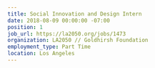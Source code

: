 ```yaml
---
title: Social Innovation and Design Intern
date: 2018-08-09 00:00:00 -07:00
position: 1
job_url: https://la2050.org/jobs/1473
organization: LA2050 // Goldhirsh Foundation
employment_type: Part Time
location: Los Angeles
---
```


